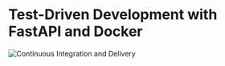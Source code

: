# Test-Driven Development with FastAPI and Docker

![Continuous Integration and Delivery](https://github.com/viniciusao/fastapi-tdd-docker/workflows/Continuous%20Integration%20and%20Delivery/badge.svg?branch=main)
